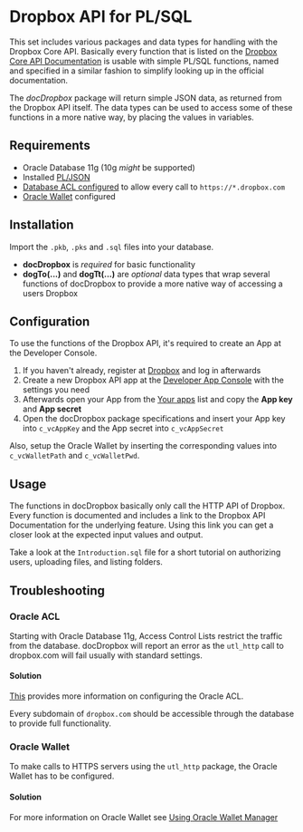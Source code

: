 Dropbox API for PL/SQL
==================

This set includes various packages and data types for handling with the Dropbox Core API. Basically every function that is listed on the [Dropbox Core API Documentation](https://www.dropbox.com/developers/core/docs#thumbnails) is usable with simple PL/SQL functions, named and specified in a similar fashion to simplify looking up in the official documentation. 

The *docDropbox* package will return simple JSON data, as returned from the Dropbox API itself. The data types can be used to access some of these functions in a more native way, by placing the values in variables. 

## Requirements

- Oracle Database 11g (10g *might* be supported)
- Installed [PL/JSON](http://sourceforge.net/projects/pljson/)
- [Database ACL configured](http://docs.oracle.com/cd/B28359_01/appdev.111/b28419/d_networkacl_adm.htm#CHDJFJFF) to allow every call to `https://*.dropbox.com`
- [Oracle Wallet](http://docs.oracle.com/cd/B10501_01/network.920/a96573/asowalet.htm) configured

## Installation
  
Import the `.pkb`, `.pks` and `.sql` files into your database.
 
- **docDropbox** is *required* for basic functionality
- **dogTo(...)** and **dogTt(...)** are *optional* data types that wrap several functions of docDropbox to provide a more native way of accessing a users Dropbox

## Configuration

To use the functions of the Dropbox API, it's required to create an App at the Developer Console. 

1. If you haven't already, register at [Dropbox](www.dropbox.com) and log in afterwards
2. Create a new Dropbox API app at the [Developer App Console](https://www.dropbox.com/developers/apps/create) with the settings you need 
3. Afterwards open your App from the [Your apps](https://www.dropbox.com/developers/apps) list and copy the **App key** and **App secret**
4. Open the docDropbox package specifications and insert your App key into `c_vcAppKey` and the App secret into `c_vcAppSecret`

Also, setup the Oracle Wallet by inserting the corresponding values into `c_vcWalletPath` and `c_vcWalletPwd`. 

## Usage

The functions in docDropbox basically only call the HTTP API of Dropbox. Every function is documented and includes a link to the Dropbox API Documentation for the underlying feature. Using this link you can get a closer look at the expected input values and output. 

Take a look at the `Introduction.sql` file for a short tutorial on authorizing users, uploading files, and listing folders. 

## Troubleshooting

### Oracle ACL
Starting with Oracle Database 11g, Access Control Lists restrict the traffic from the database. docDropbox will report an error as the `utl_http` call to dropbox.com will fail usually with standard settings.
#### Solution
[This](http://docs.oracle.com/cd/B28359_01/appdev.111/b28419/d_networkacl_adm.htm#CHDJFJFF) provides more information on configuring the Oracle ACL.

Every subdomain of `dropbox.com` should be accessible through the database to provide full functionality. 

### Oracle Wallet
To make calls to HTTPS servers using the `utl_http` package, the Oracle Wallet has to be configured.

#### Solution

For more information on Oracle Wallet see [Using Oracle Wallet Manager](http://docs.oracle.com/cd/B10501_01/network.920/a96573/asowalet.htm)